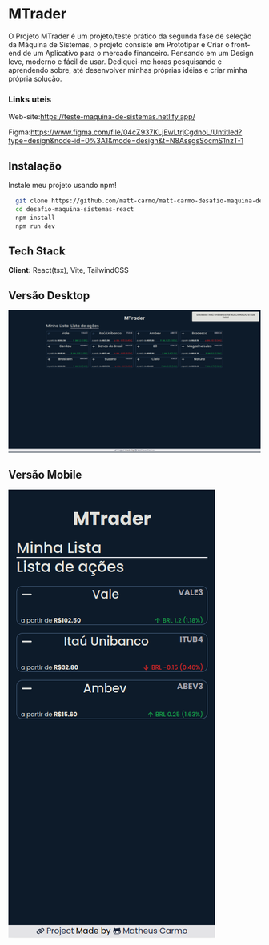 
# MTrader


O Projeto MTrader é um projeto/teste prático da segunda fase de seleção da Máquina de Sistemas, o projeto consiste em Prototipar e Criar o front-end de um Aplicativo para o mercado financeiro. Pensando em um Design leve, moderno e fácil de usar. Dediquei-me horas pesquisando e aprendendo sobre, até desenvolver minhas próprias idéias e criar minha própria solução. 


### Links uteis 

Web-site:https://teste-maquina-de-sistemas.netlify.app/

Figma:https://www.figma.com/file/04cZ937KLjEwLtrjCgdnoL/Untitled?type=design&node-id=0%3A1&mode=design&t=N8AssgsSocmS1nzT-1


## Instalação

Instale meu projeto usando npm!


```bash
  git clone https://github.com/matt-carmo/matt-carmo-desafio-maquina-de-sistemas
  cd desafio-maquina-sistemas-react
  npm install
  npm run dev
```



    
## Tech Stack

**Client:** React(tsx), Vite, TailwindCSS




## Versão Desktop

![App Screenshot](https://github.com/matt-carmo/matt-carmo-desafio-maquina-de-sistemas/blob/main/src/assets/layouts/desktop_design.png?raw=true)

## Versão Mobile

![App Screenshot](https://github.com/matt-carmo/matt-carmo-desafio-maquina-de-sistemas/blob/main/src/assets/layouts/mobile-design.png?raw=true)

